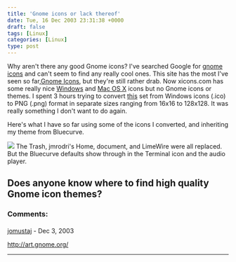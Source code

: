 ```yaml
---
title: 'Gnome icons or lack thereof'
date: Tue, 16 Dec 2003 23:31:38 +0000
draft: false
tags: [Linux]
categories: [Linux]
type: post
---
```


Why aren't there any good Gnome icons? I've searched Google for [gnome icons](http://www.google.com/search?hl=en&ie=UTF-8&oe=UTF-8&q=gnome+icons&btnG=Google+Search) and can't seem to find any really cool ones. This site has the most I've seen so far,[Gnome Icons](http://jimmac.musichall.cz/ikony.php3), but they're still rather drab. Now xicons.com has some really nice [Windows](http://xp.xicons.com) and [Mac OS X](http://xicons.com) icons but no Gnome icons or themes. I spent 3 hours trying to convert [this](http://xp.xicons.com/details/748.html) set from Windows icons (.ico) to PNG (.png) format in separate sizes ranging from 16x16 to 128x128. It was really something I don't want to do again.

Here's what I have so far using some of the icons I converted, and inheriting my theme from Bluecurve.[](http://www.jroller.com/resources/jmrodri/desktop_snapshot.png)

[![](http://www.jroller.com/resources/jmrodri/desktop_snapshot_thumb.png)](http://www.jroller.com/resources/jmrodri/desktop_snapshot.png) The Trash, jmrodri's Home, document, and LimeWire were all replaced. But the Bluecurve defaults show through in the Terminal icon and the audio player.

Does anyone know where to find high quality Gnome icon themes?
---
### Comments:
#### 
[jomustaj]( "") - <time datetime="2003-12-17 05:40:41">Dec 3, 2003</time>

http://art.gnome.org/
<hr />
